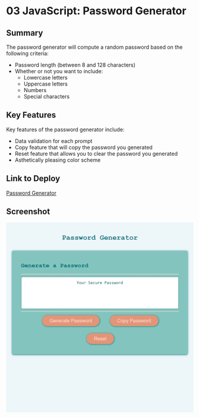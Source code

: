 # 03 JavaScript: Password Generator

## Summary

The password generator will compute a random password based on the following criteria:

* Password length (between 8 and 128 characters)
* Whether or not you want to include:
    * Lowercase letters
    * Uppercase letters
    * Numbers
    * Special characters

## Key Features

Key features of the password generator include:

* Data validation for each prompt
* Copy feature that will copy the password you generated
* Reset feature that allows you to clear the password you generated
* Asthetically pleasing color scheme

## Link to Deploy

[Password Generator](https://leighdahlin.github.io/leigh-dahlin-homework3/)

## Screenshot

![Screenshot of Password Generator](screenshot.png)
